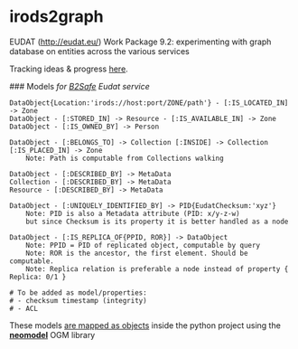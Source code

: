 # irods2graph

EUDAT (http://eudat.eu/) Work Package 9.2: experimenting with graph database on entities across the various services

Tracking ideas & progress [here](http://j.mp/cinecagraphdoc).

### Models
*for [B2Safe](http://eudat.eu/b2safe) Eudat service*

```
DataObject{Location:'irods://host:port/ZONE/path'} - [:IS_LOCATED_IN] -> Zone
DataObject - [:STORED_IN] -> Resource - [:IS_AVAILABLE_IN] -> Zone
DataObject - [:IS_OWNED_BY] -> Person

DataObject - [:BELONGS_TO] -> Collection [:INSIDE] -> Collection [:IS_PLACED_IN] -> Zone
    Note: Path is computable from Collections walking

DataObject - [:DESCRIBED_BY] -> MetaData
Collection - [:DESCRIBED_BY] -> MetaData
Resource - [:DESCRIBED_BY] -> MetaData

DataObject - [:UNIQUELY_IDENTIFIED_BY] -> PID{EudatChecksum:'xyz'}
    Note: PID is also a Metadata attribute (PID: x/y-z-w)
    but since Checksum is its property it is better handled as a node

DataObject - [:IS_REPLICA_OF{PPID, ROR}] -> DataObject
    Note: PPID = PID of replicated object, computable by query
    Note: ROR is the ancestor, the first element. Should be computable.
    Note: Replica relation is preferable a node instead of property { Replica: 0/1 }

# To be added as model/properties:
# - checksum timestamp (integrity)
# - ACL

```

These models [are mapped as objects](https://github.com/pdonorio/irods2graph/blob/master/irodsgraph/libs/ogmmodels.py#L13) inside the python project using
the [**neomodel**](http://neomodel.readthedocs.org/en/latest/) OGM library
